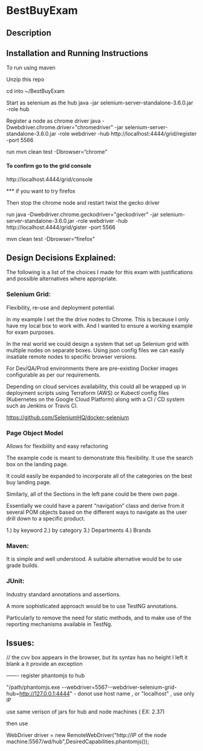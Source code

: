 # BestBuyExam
## Description

## Installation and Running Instructions
To run using maven

Unzip this repo

cd into ~/BestBuyExam

Start as selenium as the hub
java -jar selenium-server-standalone-3.6.0.jar -role hub

Register a node as chrome driver
java -Dwebdriver.chrome.driver="chromedriver" -jar selenium-server-standalone-3.6.0.jar -role webdriver -hub http://localhost:4444/grid/register -port 5566

run
mvn clean test -Dbrowser=“chrome"

#### To confirm go to the grid console
http://localhost:4444/grid/console


*** if you want to try firefox

Then stop the chrome node and restart twist the gecko driver

run 
java -Dwebdriver.chrome.geckodriver="geckodriver" -jar selenium-server-standalone-3.6.0.jar -role webdriver -hub http://localhost:4444/grid/gister -port 5566



mvn clean test -Dbrowser=“firefox"


## Design Decisions Explained:

The following is a list of the choices I made for this exam with justifications and possible alternatives where appropriate.

### Selenium Grid:

Flexibility, re-use and deployment potential. 

In my example I set the the drive nodes to Chrome. This is because I only have my local box to work with. And I wanted to ensure a working example for exam purposes.

In the real world we could design a system that set up Selenium grid with multiple nodes on separate boxes. Using json config files we can easily insatiate remote nodes to specific browser versions.

For Dev/QA/Prod environments there are pre-existing Docker images configurable as per our requirements.

Depending on cloud services availability, this could all be wrapped up in deployment scripts using Terraform (AWS) or Kubectl config files (Kubernetes on the Google Cloud Platform) along with a CI / CD system such as Jenkins or Travis CI.

https://github.com/SeleniumHQ/docker-selenium

### Page Object Model

Allows for flexibility and easy refactoring

The example code is meant to demonstrate this flexibility. 
It use the search box on the landing page.

It could easily be expanded to incorporate all of
the categories on the best buy landing page.

Similarly, all of the Sections in the left pane could be there own page.

Essentially we could have a parent “navigation” class
and derive from it several POM objects based on the different ways to navigate as the user drill down to a specific product.

 1.) by keyword
 2.) by category
 3.) Departments
 4.) Brands

### Maven: 

It is simple and well understood. A suitable alternative would be to use grade builds.

### JUnit:

Industry standard annotations and assertions. 

A more sophisticated approach would be to use TestNG annotations. 

Particularly to remove the need for static methods, and to make use of the reporting mechanisms available in TestNg.

## Issues:
// the cvv box appears in the browser, but its syntax has no height
I left it blank a it provide an exception




——-
register phantomjs to hub

"/path/phantomjs.exe --webdriver=5567--webdriver-selenium-grid-hub=http://127.0.0.1:4444"  - donot use host name , or "localhost" , use only IP

use same verison of jars for hub and node machines ( EX: 2.37)

then use

WebDriver driver = new RemoteWebDriver("http://IP of the node machine:5567/wd/hub",DesiredCapabilities.phantomjs());

